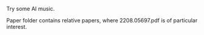  Try some AI music.

 Paper folder contains relative papers, where 2208.05697.pdf is of particular interest.
